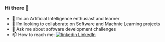 ### Hi there 👋

- 🌱 I’m an Artificial Intelligence enthusiast and learner
- 👯 I’m looking to collaborate on Software and Machnie Learning projects
- 💬 Ask me about software development challenges 
- 📫 How to reach me:  <a href="https://www.linkedin.com/in/vahid-khoddami-45113628" rel="nofollow noreferrer"> <img src="https://i.stack.imgur.com/gVE0j.png" alt="linkedin"> LinkedIn </a>

